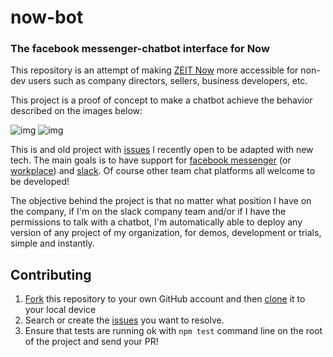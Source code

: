 # now-bot
### The facebook messenger-chatbot interface for Now
This repository is an attempt of making [ZEIT Now](https://zeit.co/now) more accessible for non-dev users such as company directors, sellers, business developers, etc.

This project is a proof of concept to make a chatbot achieve the behavior described on the images below:

![img](https://scontent.faep8-2.fna.fbcdn.net/v/t34.0-12/18217041_10213873479657624_1305106505_n.png?oh=6ca19ec6abb01d67dd355e4cb0044b06&oe=5A9BCA7E)
![img](https://scontent.faep8-2.fna.fbcdn.net/v/t34.0-12/18191641_10213873518298590_1945993408_n.png?oh=a2e64fa3b56b6a5bd1a63c8d44e0084a&oe=5A9B4060)

This is and old project with [issues](https://github.com/fmiras/now-bot/issues) I recently open to be adapted with new tech.
The main goals is to have support for [facebook messenger](https://messenger.fb.com/developers) (or [workplace](https://work.facebook.com)) and [slack](https://slack.com). Of course other team chat platforms all welcome to be developed!

The objective behind the project is that no matter what position I have on the company, if I'm on the slack company team and/or if I have the permissions to talk with a chatbot, I'm automatically able to deploy any version of any project of my organization, for demos, development or trials, simple and instantly.

## Contributing

1. [Fork](https://help.github.com/articles/fork-a-repo/) this repository to your own GitHub account and then [clone](https://help.github.com/articles/cloning-a-repository/) it to your local device
2. Search or create the [issues](https://github.com/fmiras/now-bot/issues) you want to resolve.
3. Ensure that tests are running ok with ```npm test``` command line on the root of the project and send your PR!
